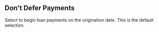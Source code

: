 ## Don't Defer Payments

Select to begin loan payments on the origination date. This is the default selection.
